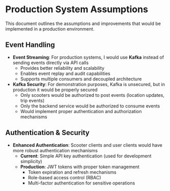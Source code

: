 # Production System Assumptions

This document outlines the assumptions and improvements that would be implemented in a production environment.

## Event Handling

- **Event Streaming**: For production systems, I would use **Kafka** instead of sending events directly via API calls
  - Provides better reliability and scalability
  - Enables event replay and audit capabilities
  - Supports multiple consumers and decoupled architecture
- **Kafka Security**: For demonstration purposes, Kafka is unsecured, but in production it would be properly secured
  - Only scooters would be authorized to post events (location updates, trip events)
  - Only the backend service would be authorized to consume events
  - Would implement proper authentication and authorization mechanisms

## Authentication & Security

- **Enhanced Authentication**: Scooter clients and user clients would have more robust authentication mechanisms
  - **Current**: Simple API key authentication (used for development simplicity)
  - **Production**: JWT tokens with proper token management
    - Token expiration and refresh mechanisms
    - Role-based access control (RBAC)
    - Multi-factor authentication for sensitive operations